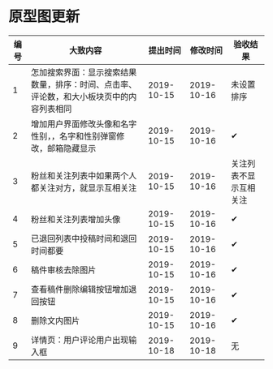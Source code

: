 # 原型图更新

| 编号 | 大致内容                                                                                 | 提出时间   | 修改时间   | 验收结果               |
| ---- | ---------------------------------------------------------------------------------------- | ---------- | ---------- | ---------------------- |
| 1    | 怎加搜索界面：显示搜索结果数量，排序：时间、点击率、评论数，和大小板块页中的内容列表相同 | 2019-10-15 | 2019-10-16 | 未设置排序             |
| 2    | 增加用户界面修改头像和名字性别，，名字和性别弹窗修改，邮箱隐藏显示                       | 2019-10-15 | 2019-10-16 | ✔                      |
| 3    | 粉丝和关注列表中如果两个人都关注对方，就显示互相关注                                     | 2019-10-15 | 2019-10-16 | 关注列表不显示互相关注 |
| 4    | 粉丝和关注列表增加头像                                                                   | 2019-10-15 | 2019-10-16 | ✔                      |
| 5    | 已退回列表中投稿时间和退回时间都要                                                       | 2019-10-15 | 2019-10-16 | ✔                      |
| 6    | 稿件审核去除图片                                                                         | 2019-10-15 | 2019-10-16 | ✔                      |
| 7    | 查看稿件删除编辑按钮增加退回按钮                                                         | 2019-10-15 | 2019-10-16 | ✔                      |
| 8    | 删除文内图片                                                                             | 2019-10-15 | 2019-10-16 | ✔                      |
| 9    | 详情页：用户评论用户出现输入框                                                           | 2019-10-18 | 2019-10-18 | 无                     |
